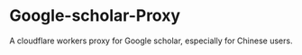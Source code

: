 # Google-scholar-Proxy
A cloudflare workers proxy for Google scholar, especially for Chinese users.
